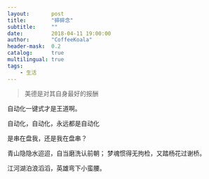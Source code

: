 ```yaml
---
layout:       post
title:        "碎碎念"
subtitle:     ""
date:         2018-04-11 19:00:00
author:       "CoffeeKoala"
header-mask:  0.2
catalog:      true
multilingual: true
tags:
    - 生活
---
```

> 美德是对其自身最好的报酬





自动化一键式才是王道啊。



自动化，自动化，永远都是自动化


是串在盘我，还是我在盘串？


青山隐隐水迢迢，自当磨洗认前朝；
梦魂惯得无拘检，又踏杨花过谢桥。

江河湖泊浪滔滔，英雄弯下小蛮腰。
